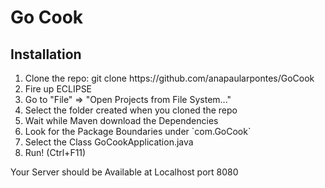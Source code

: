 # Go Cook

## Installation
<ol>
    <li>Clone the repo: git clone https://github.com/anapaularpontes/GoCook</li>
    <li>Fire up ECLIPSE</li>
    <li>Go to "File" => "Open Projects from File System..."</li>
    <li>Select the folder created when you cloned the repo</li>
    <li>Wait while Maven download the Dependencies</li>
    <li>Look for the Package Boundaries under `com.GoCook`</li>
    <li>Select the Class GoCookApplication.java</li>
    <li>Run! (Ctrl+F11)</li>
</ol>
<p>Your Server should be Available at Localhost port 8080</p>
